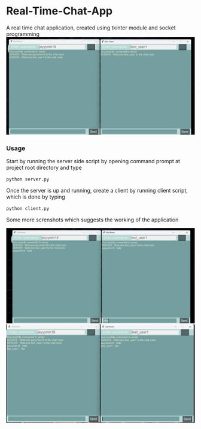 # Real-Time-Chat-App
A real time chat application, created using tkinter module and socket programming
<img src="./Photos/1.png">
### Usage
Start by running the server side script by opening command prompt at project root directory and type
```
python server.py
```
Once the server is up and running, create a client by running client script, which is done by typing
```
python client.py
```
Some more screnshots which suggests the working of the application

<img src="./Photos/2.png">
<img src="./Photos/3.png">
